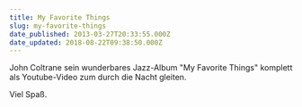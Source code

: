 ```yaml
---
title: My Favorite Things
slug: my-favorite-things
date_published: 2013-03-27T20:33:55.000Z
date_updated: 2018-08-22T09:38:50.000Z
---
```


John Coltrane sein wunderbares Jazz-Album "My Favorite Things" komplett als Youtube-Video zum durch die Nacht gleiten.

Viel Spaß.
